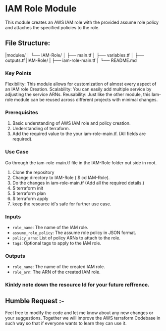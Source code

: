 # IAM Role Module

This module creates an AWS IAM role with the provided assume role policy and attaches the specified policies to the role.

## File Structure: 

|modules/
│   └── IAM-Role/
│       ├── main.tf
│       ├── variables.tf
│       ├── outputs.tf
|IAM-Role/
|  ├── iam-role-main.tf
│  └── README.md

### Key Points
Flexibility: This module allows for customization of almost every aspect of an IAM role Creation.
Scalability: You can easily add multiple service by adjusting the service ARNs.
Reusability: Just like the other module, this Iam-role module can be reused across different projects with minimal changes.

### Prerequisites
1. Basic understanding of AWS IAM role and policy creation.
2. Understanding of terraform.
3. Add the required value to the your iam-role-main.tf. (All fields are required).


### Use Case
Go through the iam-role-main.tf file in the IAM-Role folder out side in root.

1. Clone the repository
2. Change directory to IAM-Role ( $ cd IAM-Role).
3. Do the changes in iam-role-main.tf (Add all the required details.)
4. $ terraform init
5. $ terraform plan
6. $ terraform apply
7. keep the resource id's safe for further use case.

### Inputs

- `role_name`: The name of the IAM role.
- `assume_role_policy`: The assume role policy in JSON format.
- `policy_arns`: List of policy ARNs to attach to the role.
- `tags`: Optional tags to apply to the IAM role.

### Outputs

- `role_name`: The name of the created IAM role.
- `role_arn`: The ARN of the created IAM role.

### Kinldy note down the resource Id for your future reffrence.

## Humble Request :- 
Feel free to modify the code and let me know about any new changes or your suggestions.
Together we will improve the AWS terraform Codebase in such way so that if everyone wants to learn they can use it.